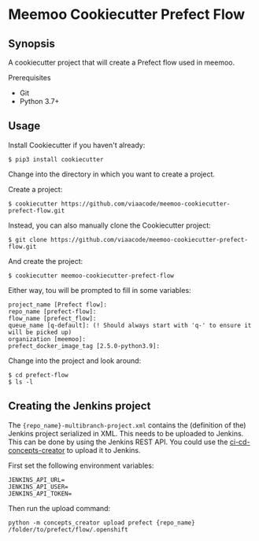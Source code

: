 # Meemoo Cookiecutter Prefect Flow
## Synopsis

A cookiecutter project that will create a Prefect flow used in meemoo.

Prerequisites

- Git
- Python 3.7+

## Usage

Install Cookiecutter if you haven't already:

```
$ pip3 install cookiecutter
```

Change into the directory in which you want to create a project.

Create a project:

```
$ cookiecutter https://github.com/viaacode/meemoo-cookiecutter-prefect-flow.git
```

Instead, you can also manually clone the Cookiecutter project:

```
$ git clone https://github.com/viaacode/meemoo-cookiecutter-prefect-flow.git
```

And create the project:

```
$ cookiecutter meemoo-cookiecutter-prefect-flow
```

Either way, tou will be prompted to fill in some variables:

```
project_name [Prefect flow]: 
repo_name [prefect-flow]: 
flow_name [prefect_flow]: 
queue_name [q-default]: (! Should always start with 'q-' to ensure it will be picked up)
organization [meemoo]: 
prefect_docker_image_tag [2.5.0-python3.9]: 
```

Change into the project and look around:

```
$ cd prefect-flow
$ ls -l
```

## Creating the Jenkins project

The `{repo_name}-multibranch-project.xml` contains the (definition of the) Jenkins project serialized in XML.
This needs to be uploaded to Jenkins. This can be done by using the Jenkins REST API.
You could use the [ci-cd-concepts-creator](https://github.com/viaacode/ci-cd-concepts-creator) to upload it to Jenkins.

First set the following environment variables:
```
JENKINS_API_URL=
JENKINS_API_USER=
JENKINS_API_TOKEN=
```

Then run the upload command:

```
python -m concepts_creator upload prefect {repo_name} /folder/to/prefect/flow/.openshift
```

